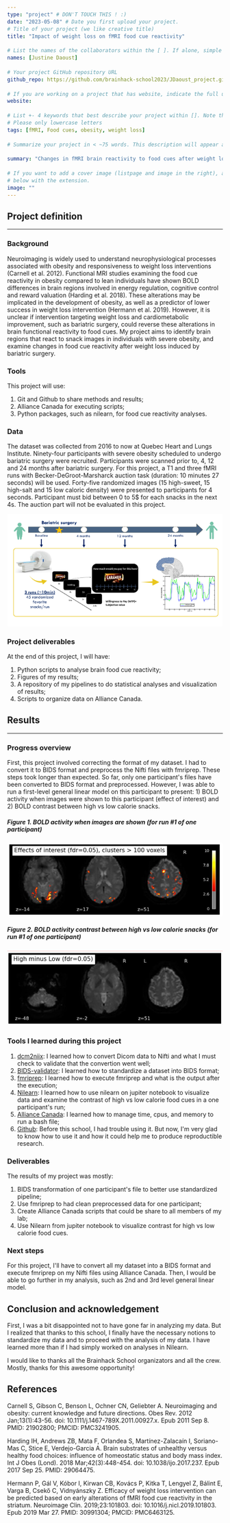 ```yaml
---
type: "project" # DON'T TOUCH THIS ! :)
date: "2023-05-08" # Date you first upload your project.
# Title of your project (we like creative title)
title: "Impact of weight loss on fMRI food cue reactivity"

# List the names of the collaborators within the [ ]. If alone, simple put your name within []
names: [Justine Daoust]

# Your project GitHub repository URL
github_repo: https://github.com/brainhack-school2023/JDaoust_project.git

# If you are working on a project that has website, indicate the full url including "https://" below or leave it empty.
website:

# List +- 4 keywords that best describe your project within []. Note that the project summary also involves a number of key words. Those are listed on top of the [github repository](https://github.com/brainhack-school2023/JDaoust_project.git), click `manage topics`.
# Please only lowercase letters
tags: [fMRI, Food cues, obesity, weight loss]

# Summarize your project in < ~75 words. This description will appear at the top of your page and on the list page with other projects..

summary: "Changes in fMRI brain reactivity to food cues after weight loss induce by bariatric surgery"

# If you want to add a cover image (listpage and image in the right), add it to your directory and indicate the name
# below with the extension.
image: ""
---
```

<!-- This is an html comment and this won't appear in the rendered page. You are now editing the "content" area, the core of your description. Everything that you can do in markdown is allowed below. We added a couple of comments to guide your through documenting your progress. -->

## Project definition
---
### Background

Neuroimaging is widely used to understand neurophysiological processes associated with obesity and responsiveness to weight loss interventions (Carnell et al. 2012). Functional MRI studies examining the food cue reactivity in obesity compared to lean individuals have shown BOLD differences in brain regions involved in energy regulation, cognitive control and reward valuation (Harding et al. 2018). These alterations may be implicated in the development of obesity, as well as a predictor of lower success in weight loss intervention (Hermann et al. 2019). However, it is unclear if intervention targeting weight loss and cardiometabolic improvement, such as bariatric surgery, could reverse these alterations in brain functional reactivity to food cues. My project aims to identify brain regions that react to snack images in individuals with severe obesity, and examine changes in food cue reactivity after weight loss induced by bariatric surgery.

### Tools
This project will use:
1) Git and Github to share methods and results;
2) Alliance Canada for executing scripts; 
3) Python packages, such as nilearn, for food cue reactivity analyses.

### Data
The dataset was collected from 2016 to now at Quebec Heart and Lungs Institute. Ninety-four participants with severe obesity scheduled to undergo bariatric surgery were recruited. Participants were scanned prior to, 4, 12 and 24 months after bariatric surgery. For this project, a T1 and three fMRI runs with Becker-DeGroot-Marsharck auction task (duration: 10 minutes 27 seconds) will be used. Forty-five randomized images (15 high-sweet, 15 high-salt and 15 low caloric density) were presented to participants for 4 seconds. Participant must bid between 0 to 5$ for each snacks in the next 4s. The auction part will not be evaluated in this project.

![](data/raw/Paradigm.png)

### Project deliverables 
At the end of this project, I will have:
1) Python scripts to analyse brain food cue reactivity;
2) Figures of my results; 
3) A repository of my pipelines to do statistical analyses and visualization of results;
4) Scripts to organize data on Alliance Canada.

## Results
---
### Progress overview
First, this project involved correcting the format of my dataset. I had to convert it to BIDS format and preprocess the Nifti files with fmriprep. These steps took longer than expected. So far, only one participant's files have been converted to BIDS format and preprocessed. However, I was able to run a first-level general linear model on this participant to present: 1) BOLD activity when images were shown to this participant (effect of interest) and 2) BOLD contrast between high vs low calorie snacks.

##### Figure 1. BOLD activity when images are shown (for run #1 of one participant)
![](results/GLM-1stLevel-EffectOfInterest-Images.JPG)

##### Figure 2. BOLD activity contrast between high vs low calorie snacks (for run #1 of one participant)
![](results/GLM-1stLevel-contrastHighVSLowCal.JPG)

### Tools I learned during this project
1) [dcm2niix](https://github.com/rordenlab/dcm2niix): I learned how to convert Dicom data to Nifti and what I must check to validate that the convertion went well;
2) [BIDS-validator](https://bids-standard.github.io/bids-validator/): I learned how to standardize a dataset into BIDS format;
3) [fmriprep](https://fmriprep.org/en/stable/): I learned how to execute fmriprep and what is the output after the execution;
4) [Nilearn](https://nilearn.github.io/stable/index.html): I learned how to use nilearn on jupiter notebook to visualize data and examine the contrast of high vs low calorie food cues in a one participant's run;
5) [Alliance Canada](https://alliancecan.ca/fr): I learned how to manage time, cpus, and memory to run a bash file;
6) [Github](https://github.com/): Before this school, I had trouble using it. But now, I'm very glad to know how to use it and how it could help me to produce reproductible research.  

### Deliverables
The results of my project was mostly:
1) BIDS transformation of one participant's file to better use standardized pipeline;
2) Use fmriprep to had clean preprocessed data for one participant;
3) Create Alliance Canada scripts that could be share to all members of my lab;
4) Use Nilearn from jupiter notebook to visualize contrast for high vs low calorie food cues.

### Next steps
For this project, I'll have to convert all my dataset into a BIDS format and execute fmriprep on my Nifti files using Alliance Canada. Then, I would be able to go further in my analysis, such as 2nd and 3rd level general linear model. 

## Conclusion and acknowledgement
First, I was a bit disappointed not to have gone far in analyzing my data. But I realized that thanks to this school, I finally have the necessary notions to standardize my data and to proceed with the analysis of my data. I have learned more than if I had simply worked on analyses in Nilearn.  

I would like to thanks all the Brainhack School organizators and all the crew. Mostly, thanks for this awesome opportunity!

## References
Carnell S, Gibson C, Benson L, Ochner CN, Geliebter A. Neuroimaging and obesity: current knowledge and future directions. Obes Rev. 2012 Jan;13(1):43-56. doi: 10.1111/j.1467-789X.2011.00927.x. Epub 2011 Sep 8. PMID: 21902800; PMCID: PMC3241905.

Harding IH, Andrews ZB, Mata F, Orlandea S, Martínez-Zalacaín I, Soriano-Mas C, Stice E, Verdejo-Garcia A. Brain substrates of unhealthy versus healthy food choices: influence of homeostatic status and body mass index. Int J Obes (Lond). 2018 Mar;42(3):448-454. doi: 10.1038/ijo.2017.237. Epub 2017 Sep 25. PMID: 29064475.

Hermann P, Gál V, Kóbor I, Kirwan CB, Kovács P, Kitka T, Lengyel Z, Bálint E, Varga B, Csekő C, Vidnyánszky Z. Efficacy of weight loss intervention can be predicted based on early alterations of fMRI food cue reactivity in the striatum. Neuroimage Clin. 2019;23:101803. doi: 10.1016/j.nicl.2019.101803. Epub 2019 Mar 27. PMID: 30991304; PMCID: PMC6463125. 

